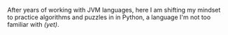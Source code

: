 After years of working with JVM languages, here I am shifting my mindset to practice algorithms and puzzles in in Python, a language I'm not too familiar with _(yet)_.
